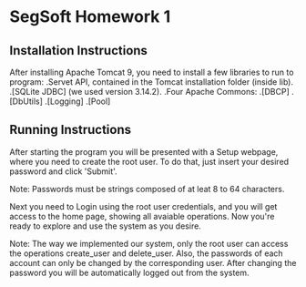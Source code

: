 # SegSoft Homework 1

## Installation Instructions

After installing Apache Tomcat 9, you need to install a few libraries to run to program:
.Servet API, contained in the Tomcat installation folder (inside lib).
.[SQLite JDBC] (we used version 3.14.2).
.Four Apache Commons:
	.[DBCP]
	.[DbUtils]
	.[Logging]
	.[Pool]

## Running Instructions

After starting the program you will be presented with a Setup webpage, where you need to create the root user.
To do that, just insert your desired password and click 'Submit'.

Note: Passwords must be strings composed of at leat 8 to 64 characters.

Next you need to Login using the root user credentials, and you will get access to the home page, showing all avaiable operations.
Now you're ready to explore and use the system as you desire.

Note: The way we implemented our system, only the root user can access the operations create_user and delete_user.
Also, the passwords of each account can only be changed by the corresponding user.
After changing the password you will be automatically logged out from the system.


[1]: https://bitbucket.org/xerial/sqlite-jdbc/downloads
[2]: http://commons.apache.org/proper/commons-dbcp/download_dbcp.cgi
[3]: http://commons.apache.org/proper/commons-dbutils/download_dbutils.cgi
[4]: http://commons.apache.org/proper/commons-logging/download_logging.cgi
[5]: http://commons.apache.org/proper/commons-pool/download_pool.cgi
